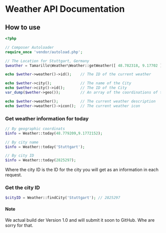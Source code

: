 # Weather API Documentation

## How to use

```php
<?php

// Composer Autoloader
require_once 'vendor/autoload.php';

// The Location for Stuttgart, Germany
$weather = Tamarillo\Weather\Weather::getWeather([ 48.782318, 9.17702 ];

echo $wether->weather()->id();    // The ID of the current weather

echo $wether->city();             // The name of the City
echo $wether->city()->id();       // The ID of the City
var_dump($wether->geo());         // An array of the coordinations of the City

echo $wether->weather();          // The current weather description
echo $wether->weather()->icon();  // The current weather icon
```

### Get weather information for today

```php
// By geographic coordinats
$info = Weather::today(48.779209,9.1772152);

// By city name
$info = Weather::today('Stuttgart');

// By city ID
$info = Weather::today(2825297);
```

Where the city ID is the ID for the city you will get as an information in each request.

### Get the city ID
```php
$cityID = Weather::findCity('Stuttgart'); // 2825297
```


#### Note
We actual build der Version 1.0 and will submit it soon to GitHub. Whe are sorry for that.